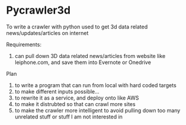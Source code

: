 # Pycrawler3d
To write a crawler with python used to get 3d data related news/updates/articles on internet

Requirements:
1. can pull down 3D data related news/articles from website like leiphone.com, and save them into Evernote or Onedrive

Plan
1. to write a program that can run from local with hard coded targets
2. to make different inputs possible...
3. to rewrite it as a service, and deploy onto like AWS
4. to make it distrubted so that can crawl more sites
5. to make the crawler more intelligent to avoid pulling down too many unrelated stuff or stuff I am not interested in
